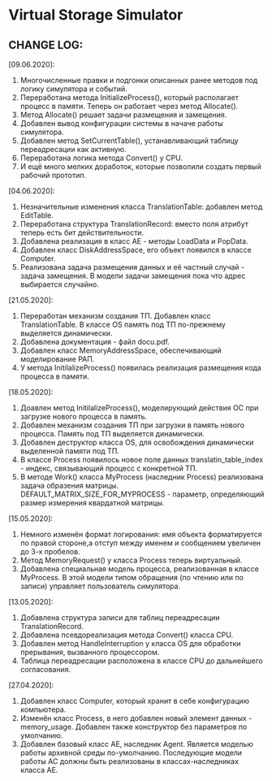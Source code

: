 # Virtual Storage Simulator
## CHANGE LOG:
[09.06.2020]:
1. Многочисленные правки и подгонки описанных ранее методов под логику симулятора и событий.
2. Переработана метода InitializeProcess(), который располагает процесс в памяти. Теперь он работает через метод Allocate().
3. Метод Allocate() решает задачи размещения и замещения.
4. Добавлен вывод конфигурации системы в начаче работы симулятора.
5. Добавлен метод SetCurrentTable(), устанавливающий таблицу переадресации как активную.
6. Переработана логика метода Convert() у CPU.
7. И ещё много мелких доработок, которые позволили создать первый рабочий прототип.


[04.06.2020]:
1. Незначительные изменения класса TranslationTable: добавлен метод EditTable.
2. Переработана структура TranslationRecord: вместо поля атрибут теперь есть бит действительности.
3. Добавлена реализация в класс AE - методы LoadData и PopData.
4. Добавлен класс DiskAddressSpace, его объект появился в классе Computer.
5. Реализована задача размещения данных и её частный случай - задача замещения. В модели задачи замещения пока что адрес выбирается случайно.


[21.05.2020]:
1. Переработан механизм создания ТП. Добавлен класс TranslationTable. В классе OS память под ТП по-прежнему выделяется динамически.
2. Добавлена документация - файл docu.pdf.
3. Добавлен класс MemoryAddressSpace, обеспечивающий моделирование РАП.
4. У метода InitilalizeProcess() появилась реализация размещения кода процесса в памяти.

[18.05.2020]:
1. Доавлен метод InitilalizeProcess(), моделирующий действия ОС при загрузке нового процесса в память.
2. Добавлен механизм создания ТП при загрузки в память нового процесса. Память под ТП выделяется динамически.
3. Добавлен деструктор класса OS, для освобождения динамически выделенной памяти под ТП.
4. В классе Process появилось новое поле данных translatin_table_index - индекс, связывающий процесс с конкретной ТП.
5. В методе Work() класса MyProcess (наследник Process) реализована задача образения матрицы. DEFAULT_MATRIX_SIZE_FOR_MYPROCESS - параметр, определяющий размер измерения квардатной матрицы.

[15.05.2020]:
1. Немного изменён формат логирования: имя объекта форматируется по правой стороне,а отступ между именем и сообщением увеличен до 3-х пробелов.
2. Метод MemoryRequest() у класса Process теперь виртуальный.
3. Добавлена специальная модель процесса, реализованная в классе MyProcess. В этой модели типом обращения (по чтению или по записи) управляет пользователь симулятора.

[13.05.2020]:
1. Добавлена структура записи для таблиц переадресации TranslationRecord.
2. Добавлена псевдореализация метода Convert() класса CPU.
3. Добавлен метод HandleInterruption у класса OS для обработки прерывания, вызванного процессором.
4. Таблица переадресации расположена в классе CPU до дальнейшего согласования.

[27.04.2020]:
1. Добавлен класс Computer, который хранит в себе конфигурацию компьютера.
2. Изменён класс Process, в него добавлен новый элемент данных - memory_usage. Добавлен   также конструктор без параметров по умолчанию.
3. Добавлен базовый класс AE, наследник Agent. Является моделью работы архивной среды по-умолчанию. Последующие модели работы АС должны быть реализованы в классах-наследниках класса AE.